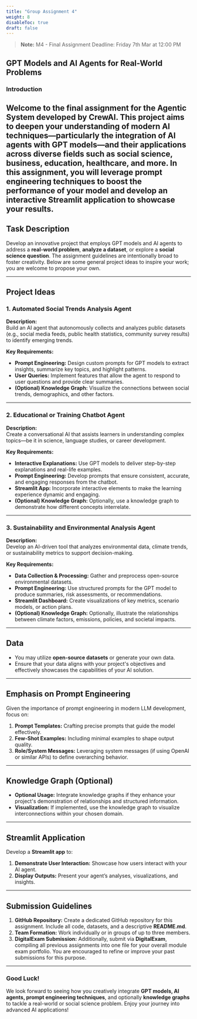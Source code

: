 ```yaml
---
title: "Group Assignment 4"
weight: 8
disableToc: true
draft: false
---
```


> **Note:** M4 - Final Assignment Deadline: Friday 7th Mar at 12:00 PM

## GPT Models and AI Agents for Real-World Problems

### Introduction
Welcome to the final assignment for the Agentic System developed by CrewAI. This project aims to deepen your understanding of modern AI techniques—particularly the integration of AI agents with GPT models—and their applications across diverse fields such as social science, business, education, healthcare, and more. In this assignment, you will leverage **prompt engineering techniques** to boost the performance of your model and develop an interactive **Streamlit** application to showcase your results.
---

## Task Description
Develop an innovative project that employs GPT models and AI agents to address a **real-world problem**, **analyze a dataset**, or explore a **social science question**. The assignment guidelines are intentionally broad to foster creativity. Below are some general project ideas to inspire your work; you are welcome to propose your own.

---

## Project Ideas

### 1. Automated Social Trends Analysis Agent
**Description:**  
Build an AI agent that autonomously collects and analyzes public datasets (e.g., social media feeds, public health statistics, community survey results) to identify emerging trends.

**Key Requirements:**  
- **Prompt Engineering:** Design custom prompts for GPT models to extract insights, summarize key topics, and highlight patterns.
- **User Queries:** Implement features that allow the agent to respond to user questions and provide clear summaries.
- **(Optional) Knowledge Graph:** Visualize the connections between social trends, demographics, and other factors.

---

### 2. Educational or Training Chatbot Agent
**Description:**  
Create a conversational AI that assists learners in understanding complex topics—be it in science, language studies, or career development.

**Key Requirements:**  
- **Interactive Explanations:** Use GPT models to deliver step-by-step explanations and real-life examples.
- **Prompt Engineering:** Develop prompts that ensure consistent, accurate, and engaging responses from the chatbot.
- **Streamlit App:** Incorporate interactive elements to make the learning experience dynamic and engaging.
- **(Optional) Knowledge Graph:** Optionally, use a knowledge graph to demonstrate how different concepts interrelate.

---

### 3. Sustainability and Environmental Analysis Agent
**Description:**  
Develop an AI-driven tool that analyzes environmental data, climate trends, or sustainability metrics to support decision-making.

**Key Requirements:**  
- **Data Collection & Processing:** Gather and preprocess open-source environmental datasets.
- **Prompt Engineering:** Use structured prompts for the GPT model to produce summaries, risk assessments, or recommendations.
- **Streamlit Dashboard:** Create visualizations of key metrics, scenario models, or action plans.
- **(Optional) Knowledge Graph:** Optionally, illustrate the relationships between climate factors, emissions, policies, and societal impacts.

---

## Data
- You may utilize **open-source datasets** or generate your own data.
- Ensure that your data aligns with your project's objectives and effectively showcases the capabilities of your AI solution.

---

## Emphasis on Prompt Engineering
Given the importance of prompt engineering in modern LLM development, focus on:
1. **Prompt Templates:** Crafting precise prompts that guide the model effectively.
2. **Few-Shot Examples:** Including minimal examples to shape output quality.
3. **Role/System Messages:** Leveraging system messages (if using OpenAI or similar APIs) to define overarching behavior.

---

## Knowledge Graph (Optional)
- **Optional Usage:** Integrate knowledge graphs if they enhance your project's demonstration of relationships and structured information.
- **Visualization:** If implemented, use the knowledge graph to visualize interconnections within your chosen domain.

---

## Streamlit Application
Develop a **Streamlit app** to:
1. **Demonstrate User Interaction:** Showcase how users interact with your AI agent.
2. **Display Outputs:** Present your agent’s analyses, visualizations, and insights.

---

## Submission Guidelines
1. **GitHub Repository:** Create a dedicated GitHub repository for this assignment. Include all code, datasets, and a descriptive **README.md**.
2. **Team Formation:** Work individually or in groups of up to three members.
3. **DigitalExam Submission:** Additionally, submit via **DigitalExam**, compiling all previous assignments into one file for your overall module exam portfolio. You are encouraged to refine or improve your past submissions for this purpose.

---

### Good Luck!
We look forward to seeing how you creatively integrate **GPT models, AI agents, prompt engineering techniques**, and optionally **knowledge graphs** to tackle a real-world or social science problem. Enjoy your journey into advanced AI applications!
